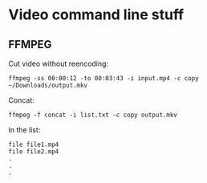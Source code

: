 # Video command line stuff

## FFMPEG

Cut video without reencoding:

`ffmpeg -ss 00:00:12 -to 00:03:43 -i input.mp4 -c copy ~/Downloads/output.mkv`

Concat:

`ffmpeg -f concat -i list.txt -c copy output.mkv`

In the list:

```
file file1.mp4
file file2.mp4
.
.
.
```
